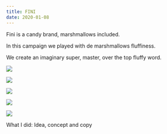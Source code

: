 ```yaml
---
title: FINI
date: 2020-01-08
---
```

<div class="post-container">
  <div class="text-idea">
Fini is a candy brand, marshmallows included.

In this campaign we played with de marshmallows fluffiness.

We create an imaginary super, master, over the top fluffy word.


  </div>
  <div class="img-idea">


![](https://ucarecdn.com/4e0a6167-364d-4f85-96a1-9c93c398584c/)

![](https://ucarecdn.com/7419315f-3040-481b-bf3f-4dee74a32863/)


  </div>
</div>

![](https://ucarecdn.com/3cc1f738-3596-4e36-a051-f3cfd3a81ebb/)

![](https://ucarecdn.com/51166353-95bc-4656-9518-82d8693bfceb/)

![](https://ucarecdn.com/00086a0c-a09f-4a3e-bb2a-4729251a8aaa/)

What I did: Idea, concept and copy